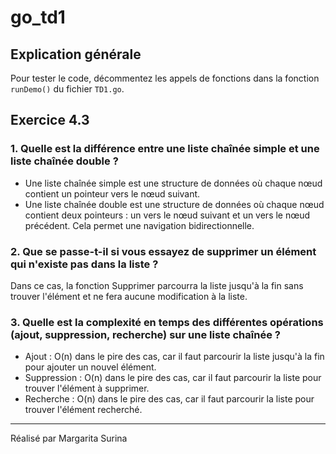 # go_td1

## Explication générale

Pour tester le code, décommentez les appels de fonctions dans la fonction `runDemo()` du fichier `TD1.go`.

## Exercice 4.3

### 1. Quelle est la différence entre une liste chaînée simple et une liste chaînée double ?

- Une liste chaînée simple est une structure de données où chaque nœud contient un pointeur vers le nœud suivant.
- Une liste chaînée double est une structure de données où chaque nœud contient deux pointeurs : un vers le nœud suivant et un vers le nœud précédent. Cela permet une navigation bidirectionnelle.

### 2. Que se passe-t-il si vous essayez de supprimer un élément qui n'existe pas dans la liste ?

Dans ce cas, la fonction Supprimer parcourra la liste jusqu'à la fin sans trouver l'élément et ne fera aucune modification à la liste.

### 3. Quelle est la complexité en temps des différentes opérations (ajout, suppression, recherche) sur une liste chaînée ?

- Ajout : O(n) dans le pire des cas, car il faut parcourir la liste jusqu'à la fin pour ajouter un nouvel élément.
- Suppression : O(n) dans le pire des cas, car il faut parcourir la liste pour trouver l'élément à supprimer.
- Recherche : O(n) dans le pire des cas, car il faut parcourir la liste pour trouver l'élément recherché.

____________________________________________
Réalisé par Margarita Surina